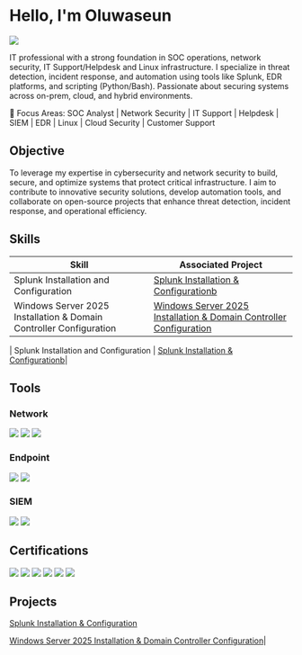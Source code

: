 
# Hello, I'm Oluwaseun
<a href="https://www.linkedin.com/in/oluwaseun-adegboye"><img src="https://img.shields.io/badge/-LinkedIn-0072b1?&style=for-the-badge&logo=linkedin&logoColor=white" /></a>

IT professional with a strong foundation in SOC operations, network security, IT Support/Helpdesk and Linux infrastructure. I specialize in threat detection, incident response, and automation using tools like Splunk, EDR platforms, and scripting (Python/Bash). Passionate about securing systems across on-prem, cloud, and hybrid environments.

🔧 Focus Areas: SOC Analyst | Network Security | IT Support | Helpdesk | SIEM | EDR | Linux | Cloud Security | Customer Support

## Objective

To leverage my expertise in cybersecurity and network security to build, secure, and optimize systems that protect critical infrastructure. I aim to contribute to innovative security solutions, develop automation tools, and collaborate on open-source projects that enhance threat detection, incident response, and operational efficiency.

## Skills

| Skill                                         | Associated Project         |
|-----------------------------------------------|----------------------------|
| Splunk Installation and Configuration      | <a href="https://github.com/Oluwaseun-Projects/Splunk-Installation-Configuration">Splunk Installation & Configurationb</a>|
| Windows Server 2025 Installation & Domain Controller Configuration| <a href="https://github.com/Oluwaseun-Projects/Windows-Server-Domain-Controller-Configuration-">Windows Server 2025 Installation & Domain Controller Configuration</a>|

| Splunk Installation and Configuration      | <a href="https://github.com/Oluwaseun-Projects/Splunk-Installation-Configuration">Splunk Installation & Configurationb</a>|

## Tools

### Network
<div>
    <img src="https://img.shields.io/badge/-Wireshark-1679A7?&style=for-the-badge&logo=Wireshark&logoColor=white" />
    <img src="https://img.shields.io/badge/-tcpdump-4B275F?style=for-the-badge&logoColor=white" />
    <img src="https://img.shields.io/badge/-Nmap-4B275F?style=for-the-badge&logo=Nmap&logoColor=white" />    
</div>

### Endpoint
<div>
    <img src="https://img.shields.io/badge/-Microsoft_Defender_for_Endpoint-00A4EF?&style=for-the-badge&logo=Microsoft&logoColor=white" />
    <img src="https://img.shields.io/badge/-CrowdStrike-4B275F?style=for-the-badge&logoColor=white" />

</div>

### SIEM
<div>
    <img src="https://img.shields.io/badge/-Microsoft_Sentinel-0078D4?&style=for-the-badge&logo=Microsoft&logoColor=white" />
    <img src="https://img.shields.io/badge/-Splunk-000000?&style=for-the-badge&logo=Splunk&logoColor=white" />
 
</div>

## Certifications

<div>
<img src="https://img.shields.io/badge/-CySA%2B-4D4D4D?style=for-the-badge&logo=CompTIA&logoColor=white" />
<img src="https://img.shields.io/badge/-Security%2B-FF0000?&style=for-the-badge&logo=CompTIA&logoColor=white" />
<img src="https://img.shields.io/badge/-Network%2B-007ACC?&style=for-the-badge&logo=CompTIA&logoColor=white" />
<img src="https://img.shields.io/badge/-A%2B-4D4D4D?&style=for-the-badge&logo=CompTIA&logoColor=white" />
<img src="https://img.shields.io/badge/-AWS%20SAA-4D4D4D?style=for-the-badge&logo=Amazon%20AWS&logoColor=white" />
<img src="https://img.shields.io/badge/-AWS%20CCP-4D4D4D?style=for-the-badge&logo=Amazon%20AWS&logoColor=white" />


## Projects
<a href="https://github.com/Oluwaseun-Projects/Splunk-Installation-Configuration"> Splunk Installation & Configuration </a>

<a href="https://github.com/Oluwaseun-Projects/Windows-Server-Domain-Controller-Configuration-">Windows Server 2025 Installation & Domain Controller Configuration</a>|
